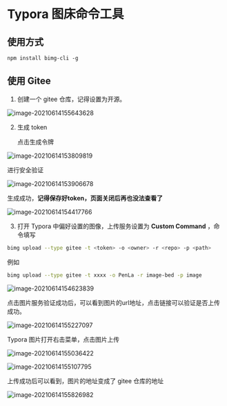 # Typora 图床命令工具

## 使用方式

```
npm install bimg-cli -g
```



## 使用 Gitee

1. 创建一个 gitee 仓库，记得设置为开源。

  ![image-20210614155643628](https://gitee.com/penla/image-bed/raw/master/image/16236574363750.png)

2. 生成 token

   点击生成令牌

  ![image-20210614153809819](https://gitee.com/penla/image-bed/raw/master/image/16236575299960.png)

   进行安全验证

  ![image-20210614153906678](https://gitee.com/penla/image-bed/raw/master/image/16236575323370.png)

  生成成功，**记得保存好token，页面关闭后再也没法查看了**



  ![image-20210614154417766](https://gitee.com/penla/image-bed/raw/master/image/16236575373270.png)



3. 打开 Typora 中偏好设置的图像，上传服务设置为 **Custom Command** ，命令填写

```sh
bimg upload --type gitee -t <token> -o <owner> -r <repo> -p <path>
```

例如

```sh
bimg upload --type gitee -t xxxx -o PenLa -r image-bed -p image
```


![image-20210614154623839](https://gitee.com/penla/image-bed/raw/master/image/16236575963270.png)


点击图片服务验证成功后，可以看到图片的url地址，点击链接可以验证是否上传成功。

![image-20210614155227097](https://gitee.com/penla/image-bed/raw/master/image/16236587516850.png)


Typora 图片打开右击菜单，点击图片上传

![image-20210614155036422](https://gitee.com/penla/image-bed/raw/master/image/16236587485010.png)

![image-20210614155107795](https://gitee.com/penla/image-bed/raw/master/image/16236587467570.png)


上传成功后可以看到，图片的地址变成了 gitee 仓库的地址

![image-20210614155826982](https://gitee.com/penla/image-bed/raw/master/image/16236587449550.png)